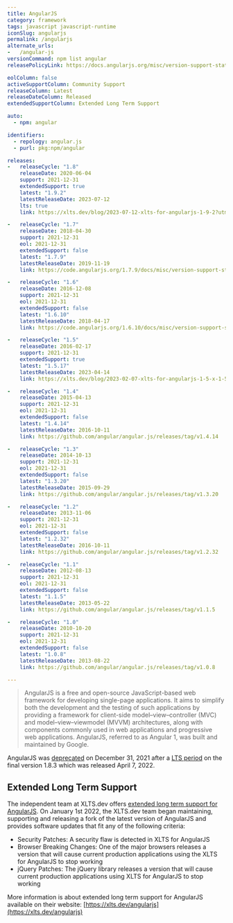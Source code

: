 ```yaml
---
title: AngularJS
category: framework
tags: javascript javascript-runtime
iconSlug: angularjs
permalink: /angularjs
alternate_urls:
-   /angular-js
versionCommand: npm list angular
releasePolicyLink: https://docs.angularjs.org/misc/version-support-status

eolColumn: false
activeSupportColumn: Community Support
releaseColumn: Latest
releaseDateColumn: Released
extendedSupportColumn: Extended Long Term Support

auto:
  - npm: angular

identifiers:
  - repology: angular.js
  - purl: pkg:npm/angular

releases:
-   releaseCycle: "1.8"
    releaseDate: 2020-06-04
    support: 2021-12-31
    extendedSupport: true
    latest: "1.9.2"
    latestReleaseDate: 2023-07-12
    lts: true
    link: https://xlts.dev/blog/2023-07-12-xlts-for-angularjs-1-9-2?utm_source=endoflife.date&utm_medium=open-source-pr&utm_campaign=xlts-angularjs-blog&utm_content=pr-link

-   releaseCycle: "1.7"
    releaseDate: 2018-04-30
    support: 2021-12-31
    eol: 2021-12-31
    extendedSupport: false
    latest: "1.7.9"
    latestReleaseDate: 2019-11-19
    link: https://code.angularjs.org/1.7.9/docs/misc/version-support-status

-   releaseCycle: "1.6"
    releaseDate: 2016-12-08
    support: 2021-12-31
    eol: 2021-12-31
    extendedSupport: false
    latest: "1.6.10"
    latestReleaseDate: 2018-04-17
    link: https://code.angularjs.org/1.6.10/docs/misc/version-support-status

-   releaseCycle: "1.5"
    releaseDate: 2016-02-17
    support: 2021-12-31
    extendedSupport: true
    latest: "1.5.17"
    latestReleaseDate: 2023-04-14
    link: https://xlts.dev/blog/2023-02-07-xlts-for-angularjs-1-5-x-1-5-17?utm_source=endoflife.date&utm_medium=open-source-pr&utm_campaign=xlts-angularjs-blog&utm_content=pr-link

-   releaseCycle: "1.4"
    releaseDate: 2015-04-13
    support: 2021-12-31
    eol: 2021-12-31
    extendedSupport: false
    latest: "1.4.14"
    latestReleaseDate: 2016-10-11
    link: https://github.com/angular/angular.js/releases/tag/v1.4.14

-   releaseCycle: "1.3"
    releaseDate: 2014-10-13
    support: 2021-12-31
    eol: 2021-12-31
    extendedSupport: false
    latest: "1.3.20"
    latestReleaseDate: 2015-09-29
    link: https://github.com/angular/angular.js/releases/tag/v1.3.20

-   releaseCycle: "1.2"
    releaseDate: 2013-11-06
    support: 2021-12-31
    eol: 2021-12-31
    extendedSupport: false
    latest: "1.2.32"
    latestReleaseDate: 2016-10-11
    link: https://github.com/angular/angular.js/releases/tag/v1.2.32

-   releaseCycle: "1.1"
    releaseDate: 2012-08-13
    support: 2021-12-31
    eol: 2021-12-31
    extendedSupport: false
    latest: "1.1.5"
    latestReleaseDate: 2013-05-22
    link: https://github.com/angular/angular.js/releases/tag/v1.1.5

-   releaseCycle: "1.0"
    releaseDate: 2010-10-20
    support: 2021-12-31
    eol: 2021-12-31
    extendedSupport: false
    latest: "1.0.8"
    latestReleaseDate: 2013-08-22
    link: https://github.com/angular/angular.js/releases/tag/v1.0.8

---
```


> AngularJS is a free and open-source JavaScript-based web framework for developing single-page applications. It aims to simplify both the development and the testing of such applications by providing a framework for client-side model–view–controller (MVC) and model–view–viewmodel (MVVM) architectures, along with components commonly used in web applications and progressive web applications. AngularJS, referred to as Angular 1, was built and maintained by Google.

AngularJS was [deprecated](https://docs.angularjs.org/misc/version-support-status) on December 31, 2021 after a [LTS period](https://blog.angular.io/stable-angularjs-and-long-term-support-7e077635ee9c) on the final version 1.8.3 which was released April 7, 2022.

## Extended Long Term Support

The independent team at XLTS.dev offers [extended long term support for AngularJS](https://xlts.dev/angularjs?utm_source=endoflife.date&utm_medium=open-source-pr&utm_campaign=xlts-angularjs-blog&utm_content=pr-link). On January 1st 2022, the XLTS.dev team began maintaining, supporting and releasing a fork of the latest version of AngularJS and provides software updates that fit any of the following criteria:

- Security Patches: A security flaw is detected in XLTS for AngularJS
- Browser Breaking Changes: One of the major browsers releases a version that will cause current production applications using the XLTS for AngularJS to stop working
- jQuery Patches: The jQuery library releases a version that will cause current production applications using XLTS for AngularJS to stop working

More information is about extended long term support for AngularJS available on their website: [https://xlts.dev/angularjs](https://xlts.dev/angularjs)
